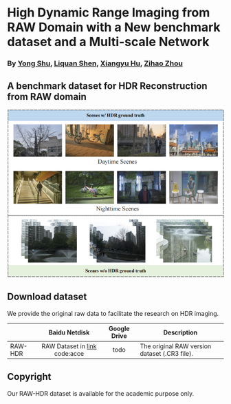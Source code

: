 # High Dynamic Range Imaging from RAW Domain with a New benchmark dataset and a Multi-scale Network
### By [Yong Shu](https://github.com/syujung), [Liquan Shen](..), [Xiangyu Hu](..), [Zihao Zhou](..) ###

## A benchmark dataset for HDR Reconstruction from RAW domain

<p align="left">
    <img src='thumbnail/thumbnail.png' width="600">
</p>


## Download dataset
We provide the original raw data to facilitate the research on HDR imaging.

|              |                        Baidu Netdisk                         |                         Google Drive                        | Description                                                  |
| :----------- | :----------------------------------------------------------: | :----------------------------------------------------------: | ------------------------------------------------------------ |
| RAW-HDR |   RAW Dataset in [link](https://pan.baidu.com/s/1J9Hr-TkFTkDcjGh9NS?) code:acce | todo | The original RAW version dataset (.CR3 file). |


## Copyright

Our RAW-HDR dataset is available for the academic purpose only.                                                   

